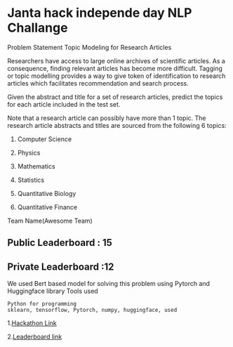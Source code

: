 # Janta hack independe day NLP Challange 
Problem Statement
Topic Modeling for Research Articles

Researchers have access to large online archives of scientific articles. As a consequence, finding relevant articles has become more difficult. Tagging or topic modelling provides a way to give token of identification to research articles which facilitates recommendation and search process.

Given the abstract and title for a set of research articles, predict the topics for each article included in the test set. 

Note that a research article can possibly have more than 1 topic. The research article abstracts and titles are sourced from the following 6 topics: 

1. Computer Science

2. Physics

3. Mathematics

4. Statistics

5. Quantitative Biology

6. Quantitative Finance

 


Team Name(Awesome Team)

## Public Leaderboard : 15
## Private Leaderboard :12

We used Bert based model for solving this problem using Pytorch and Huggingface library 
Tools used

    Python for programming
    sklearn, tensorflow, Pytorch, numpy, huggingface, used

1.[Hackathon Link](https://datahack.analyticsvidhya.com/contest/janatahack-independence-day-2020-ml-hackathon/)

2.[Leaderboard link](https://datahack.analyticsvidhya.com/contest/janatahack-independence-day-2020-ml-hackathon/#LeaderBoard)
